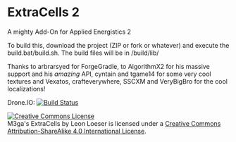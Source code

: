 ExtraCells 2
==========

A mighty Add-On for Applied Energistics 2

To build this, download the project (ZIP or fork or whatever) and execute the build.bat/build.sh. The build files will be in /build/lib/

Thanks to arbrarsyed for ForgeGradle, to AlgorithmX2 for his massive support and his *amazing* API, cyntain and tgame14 for some very cool textures and Vexatos, crafteverywhere, SSCXM and VeryBigBro for the cool localizations! 

Drone.IO:
[![Build Status](https://drone.io/github.com/M3gaFr3ak/ExtraCells2/status.png)](https://drone.io/github.com/M3gaFr3ak/ExtraCells2/files)

<a rel="license" href="http://creativecommons.org/licenses/by-sa/4.0/"><img alt="Creative Commons License" style="border-width:0" src="http://i.creativecommons.org/l/by-sa/4.0/88x31.png" /></a><br /><span xmlns:dct="http://purl.org/dc/terms/" href="http://purl.org/dc/dcmitype/InteractiveResource" property="dct:title" rel="dct:type">M3ga's ExtraCells</span> by <span xmlns:cc="http://creativecommons.org/ns#" property="cc:attributionName">Leon Loeser</span> is licensed under a <a rel="license" href="http://creativecommons.org/licenses/by-sa/4.0/">Creative Commons Attribution-ShareAlike 4.0 International License</a>.
